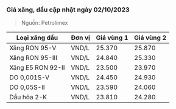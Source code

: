 
### Giá xăng, dầu cập nhật ngày 02/10/2023
> Nguồn: Petrolimex

| Loại xăng dầu     | Đơn vị | Giá vùng 1 | Giá vùng 2 |
|-------------------|--------|------------|------------|
| Xăng RON 95-V     | VND/L  |     25.370 |     25.870 |
| Xăng RON 95-III   | VND/L  |     24.840 |     25.330 |
| Xăng E5 RON 92-II | VND/L  |     23.500 |     23.970 |
| DO 0,001S-V       | VND/L  |     24.450 |     24.930 |
| DO 0,05S-II       | VND/L  |     23.590 |     24.060 |
| Dầu hỏa 2-K       | VND/L  |     23.810 |     24.280 |

